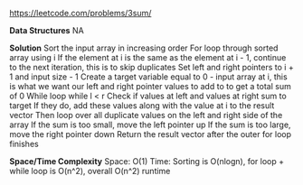 https://leetcode.com/problems/3sum/

**Data Structures**
	NA

**Solution**
	Sort the input array in increasing order
	For loop through sorted array using i
	If the element at i is the same as the element at i - 1, continue to the next iteration, this is to skip duplicates
	Set left and right pointers to i + 1 and input size - 1
	Create a target variable equal to 0 - input array at i, this is what we want our left and right pointer values to add to to get a total sum of 0
	While loop while l < r
	Check if values at left and values at right sum to target
	If they do, add these values along with the value at i to the result vector
	Then loop over all duplicate values on the left and right side of the array
	If the sum is too small, move the left pointer up
	If the sum is too large, move the right pointer down
	Return the result vector after the outer for loop finishes

**Space/Time Complexity**
	Space: O(1)
	Time: Sorting is O(nlogn), for loop + while loop is O(n^2), overall O(n^2) runtime